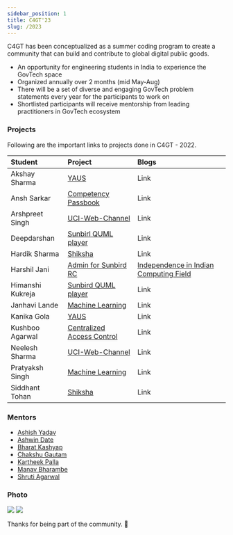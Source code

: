```yaml
---
sidebar_position: 1
title: C4GT'23
slug: /2023
---
```


C4GT has been conceptualized as a summer coding program to create a community that can build and contribute to global digital public goods.

- An opportunity for engineering students in India to experience the GovTech space
- Organized annually over 2 months (mid May-Aug)
- There will be a set of diverse and engaging GovTech problem statements every year for the participants to work on
- Shortlisted participants will receive mentorship from leading practitioners in GovTech ecosystem

### Projects

Following are the important links to projects done in C4GT - 2022.

| Student          | Project                                        | Blogs                                                                                                                                |
| :--------------- | :--------------------------------------------- | :----------------------------------------------------------------------------------------------------------------------------------- |
| Akshay Sharma    | [YAUS](/docs/2022/yaus)                        | Link                                                                                                                                 |
| Ansh Sarkar      | [Competency Passbook](/docs/2022/passbook)     | Link                                                                                                                                 |
| Arshpreet Singh  | [UCI-Web-Channel](/docs/2022/uci)              | Link                                                                                                                                 |
| Deepdarshan      | [Sunbirl QUML player](/docs/2022/sunbird-quml) | Link                                                                                                                                 |
| Hardik Sharma    | [Shiksha](/docs/2022/shiksha)                  | Link                                                                                                                                 |
| Harshil Jani     | [Admin for Sunbird RC](/docs/2022/admin)       | [Independence in Indian Computing Field](https://medium.com/@harshiljani2002/independence-in-indian-computing-industry-ceb27fc047cb) |
| Himanshi Kukreja | [Sunbird QUML player](/docs/2022/sunbird-quml) | Link                                                                                                                                 |
| Janhavi Lande    | [Machine Learning](/docs/2022/ml-platform)     | Link                                                                                                                                 |
| Kanika Gola      | [YAUS](/docs/2022/yaus)                        | Link                                                                                                                                 |
| Kushboo Agarwal  | [Centralized Access Control](/docs/2022/cac)   | Link                                                                                                                                 |
| Neelesh Sharma   | [UCI-Web-Channel](/docs/2022/uci)              | Link                                                                                                                                 |
| Pratyaksh Singh  | [Machine Learning](/docs/2022/ml-platform)     | Link                                                                                                                                 |
| Siddhant Tohan   | [Shiksha](/docs/2022/shiksha)                  | Link                                                                                                                                 |

### Mentors

- [Ashish Yadav](https://github.com/ashish-samagra)
- [Ashwin Date](https://github.com/coolbung)
- [Bharat Kashyap](https://github.com/bharatkashyap)
- [Chakshu Gautam](https://github.com/ChakshuGautam)
- [Kartheek Palla](https://github.com/pallakartheekreddy)
- [Manav Bharambe](https://github.com/anarchistMegabyte)
- [Shruti Agarwal](https://github.com/Shruti3004)

### Photo

<img src="/img/c4gt22participants1.jpeg"/>
<img src="/img/c4gt22participants2.jpeg"/>

Thanks for being part of the community. 💚
